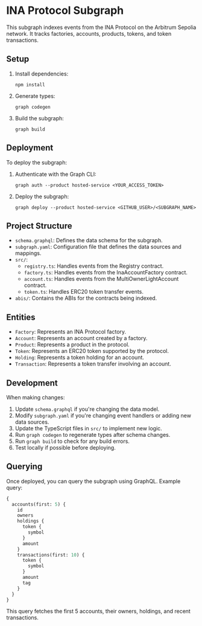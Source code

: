 # INA Protocol Subgraph

This subgraph indexes events from the INA Protocol on the Arbitrum Sepolia network. It tracks factories, accounts, products, tokens, and token transactions.

## Setup

1. Install dependencies:

   ```
   npm install
   ```

2. Generate types:

   ```
   graph codegen
   ```

3. Build the subgraph:
   ```
   graph build
   ```

## Deployment

To deploy the subgraph:

1. Authenticate with the Graph CLI:

   ```
   graph auth --product hosted-service <YOUR_ACCESS_TOKEN>
   ```

2. Deploy the subgraph:
   ```
   graph deploy --product hosted-service <GITHUB_USER>/<SUBGRAPH_NAME>
   ```

## Project Structure

- `schema.graphql`: Defines the data schema for the subgraph.
- `subgraph.yaml`: Configuration file that defines the data sources and mappings.
- `src/`:
  - `registry.ts`: Handles events from the Registry contract.
  - `factory.ts`: Handles events from the InaAccountFactory contract.
  - `account.ts`: Handles events from the MultiOwnerLightAccount contract.
  - `token.ts`: Handles ERC20 token transfer events.
- `abis/`: Contains the ABIs for the contracts being indexed.

## Entities

- `Factory`: Represents an INA Protocol factory.
- `Account`: Represents an account created by a factory.
- `Product`: Represents a product in the protocol.
- `Token`: Represents an ERC20 token supported by the protocol.
- `Holding`: Represents a token holding for an account.
- `Transaction`: Represents a token transfer involving an account.

## Development

When making changes:

1. Update `schema.graphql` if you're changing the data model.
2. Modify `subgraph.yaml` if you're changing event handlers or adding new data sources.
3. Update the TypeScript files in `src/` to implement new logic.
4. Run `graph codegen` to regenerate types after schema changes.
5. Run `graph build` to check for any build errors.
6. Test locally if possible before deploying.

## Querying

Once deployed, you can query the subgraph using GraphQL. Example query:

```graphql
{
  accounts(first: 5) {
    id
    owners
    holdings {
      token {
        symbol
      }
      amount
    }
    transactions(first: 10) {
      token {
        symbol
      }
      amount
      tag
    }
  }
}
```

This query fetches the first 5 accounts, their owners, holdings, and recent transactions.

